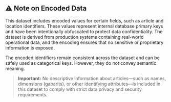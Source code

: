 ## ⚠️ Note on Encoded Data

This dataset includes encoded values for certain fields, such as article and location identifiers. These values represent internal database primary keys and have been intentionally obfuscated to protect data confidentiality. The dataset is derived from production systems containing real-world operational data, and the encoding ensures that no sensitive or proprietary information is exposed.

The encoded identifiers remain consistent across the dataset and can be safely used as categorical keys. However, they do not convey semantic meaning. 
> **Important:** No descriptive information about articles—such as names, dimensions (gabarits), or other identifying attributes—is included in this dataset to comply with strict data privacy and security requirements.

